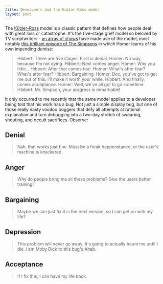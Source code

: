 ```yaml
---
title: Developers and the Kübler-Ross model
layout: post
---
```


The [Kübler-Ross][wikipedia] model is a classic pattern that defines how people deal with great loss or catastrophe. It's the five-stage grief model so beloved by TV scriptwriters - [an array of shows][tvrefs] have made use of the model, most notably [this brilliant episode of The Simpsons][simpsons] in which Homer learns of his own impending demise:

> Hibbert: There are five stages. First is denial.
> Homer: No way, because I'm not dying.
> Hibbert: Next comes anger.
> Homer: Why you little...
> Hibbert: After that comes fear.
> Homer: What's after fear? What's after fear?
> Hibbert: Bargaining.
> Homer: Doc, you've got to get me out of this. I'll make it worth your while.
> Hibbert: And finally, comes acceptance.
> Homer: Well, we've all got to go sometime.
> Hibbert: Mr. Simpson, your progress is remarkable!
	
It only occurred to me recently that the same model applies to a developer being told that his work has a bug. Not just a simple display bug, but one of those really nasty voodoo buggers that defy all attempts at rational explanation and turn debugging into a two-day stretch of swearing, shouting, and occult sacrifices. Observe:

Denial
------

> Nah, that works just fine. Must be a freak happenstance, or the user's machine is knackered.

Anger
-----

> Why do people bring me all these problems? Give the users better training!

Bargaining
----------

> Maybe we can just fix it in the next version, so I can get on with my life?

Depression
----------

> This problem will never go away. It's going to actually haunt me until I die. I am Moby Dick to this bug's Ahab. 

Acceptance
----------

> If I fix this, I can have my life back.

	

[simpsons]: http://en.wikipedia.org/wiki/One_Fish,_Two_Fish,_Blowfish,_Blue_Fish
[tvrefs]: http://tvtropes.org/pmwiki/pmwiki.php/Main/FiveStagesOfGrief
[wikipedia]: http://en.wikipedia.org/wiki/Kübler-Ross_model